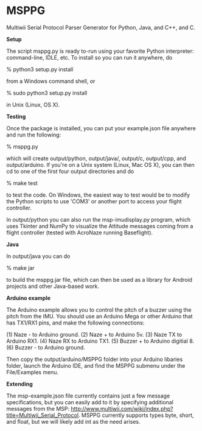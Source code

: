 # MSPPG
Multiwii Serial Protocol Parser Generator for Python, Java, and C++, and C.

<b>Setup</b>

The script msppg.py is ready to-run using your favorite Python interpreter: command-line, IDLE, etc.  To install so you can run it anywhere, do

% python3 setup.py install

from a Windows command shell, or

% sudo python3 setup.py install

in Unix (Linux, OS X).

<b>Testing</b>

Once the package is installed, you can put your example.json file anywhere and run the following:

% msppg.py

which will create output/python, output/java/, output/c, output/cpp, and output/arduino. If you're on a Unix system
(Linux, Mac OS X), you can then cd to one of the first four output directories and do

% make test

to test the code.  On Windows, the easiest way to test would be to modify the Python scripts to use 'COM3' or
another port to access your flight controller.

In output/python you can also run the msp-imudisplay.py program, which uses Tkinter and NumPy to visualize the Attitude messages coming from a flight controller (tested with AcroNaze running Baseflight).  

<b>Java</b>

In output/java you can do

% make jar

to build the msppg.jar file, which can then be used as a library for Android projects and other Java-based work.

<b>Arduino example</b>

The Arduino example allows you to control the pitch of a buzzer using the pitch from the IMU. You should use an Arduino Mega or other Arduino that has TX1/RX1 pins, and make the following connections:

(1) Naze - to Arduino ground.
(2) Naze + to Arduino 5v.
(3) Naze TX to Arduino RX1.
(4) Naze RX to Arduino TX1.
(5) Buzzer + to Arduino digitial 8.
(6) Buzzer - to Arduino ground.

Then copy the output/arduino/MSPPG folder into your Arduino libaries folder, launch the Arduino IDE, and find the MSPPG submenu under the File/Examples menu.

<b>Extending</b>

The msp-example.json file currently contains just a few message specifications, but you can easily add to it by specifying additional messages from the MSP: http://www.multiwii.com/wiki/index.php?title=Multiwii_Serial_Protocol. 
MSPPG currently supports types byte, short, and float, but we will likely add int as the need arises.
